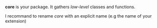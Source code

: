 **core** is your package.  It gathers  *low-level* classes and functions. 

I recommand to rename *core* with an explicit name (e.g the name of your extension)  
